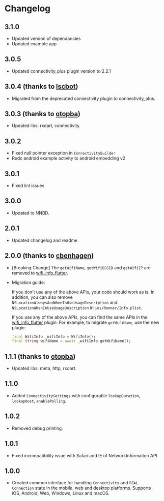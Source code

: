 # Changelog

## 3.1.0

* Updated version of dependancies
* Updated example app

## 3.0.5

* Updated connectivity_plus plugin version to 2.2.1

## 3.0.4 (thanks to [lscbot](https://github.com/lscbot))

* Migrated from the deprecated connectivity plugin to connectivity_plus.

## 3.0.3 (thanks to [otopba](https://github.com/otopba))

* Updated libs: rxdart, connectivity.

## 3.0.2

* Fixed null pointer exception in `ConnectivityBuilder`
* Redo android example activity to android embedding v2

## 3.0.1

* Fixed lint issues

## 3.0.0

* Updated to NNBD.

## 2.0.1

* Updated changelog and readme.

## 2.0.0 (thanks to [cbenhagen](https://github.com/cbenhagen))

* [Breaking Change] The `getWifiName`, `getWifiBSSID` and `getWifiIP` are removed to [wifi_info_flutter](https://github.com/flutter/plugins/tree/master/packages/wifi_info_flutter).
* Migration guide:

  If you don't use any of the above APIs, your code should work as is. In addition, you can also remove `NSLocationAlwaysAndWhenInUseUsageDescription` and `NSLocationWhenInUseUsageDescription` in `ios/Runner/Info.plist`.

  If you use any of the above APIs, you can find the same APIs in the [wifi_info_flutter](https://github.com/flutter/plugins/tree/master/packages/wifi_info_flutter/wifi_info_flutter) plugin.
  For example, to migrate `getWifiName`, use the new plugin:
  ```dart
  final WifiInfo _wifiInfo = WifiInfo();
  final String wifiName = await _wifiInfo.getWifiName();
  ```

## 1.1.1 (thanks to [otopba](https://github.com/otopba))

* Updated libs: meta, http, rxdart.

## 1.1.0

* Added `ConnectivitySettings` with configurable `lookupDuration`, `lookupHost`, `enablePolling`.

## 1.0.2

* Removed debug printing.

## 1.0.1

* Fixed incompatibility issue with Safari and IE of NetworkInformation API.

## 1.0.0

* Created common interface for handling `Connectivity` and `REAL Connection` state in the mobile, web and desktop platforms. Supports iOS, Android, Web, Windows, Linux and macOS.
